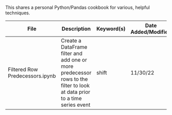 This shares a personal Python/Pandas cookbook for various, helpful techniques.

|File|Description|Keyword(s)|Date Added/Modified|
|---|---|---|---|
|Filtered Row Predecessors.ipynb | Create a DataFrame filter and add one or more predecessor rows to the filter to look at data prior to a time series event | shift | 11/30/22|
